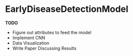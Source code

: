 # EarlyDiseaseDetectionModel
**TODO**
- Figure out attributes to feed the model
- Implement CNN
- Data Visualization
- Write Paper Discussing Results
